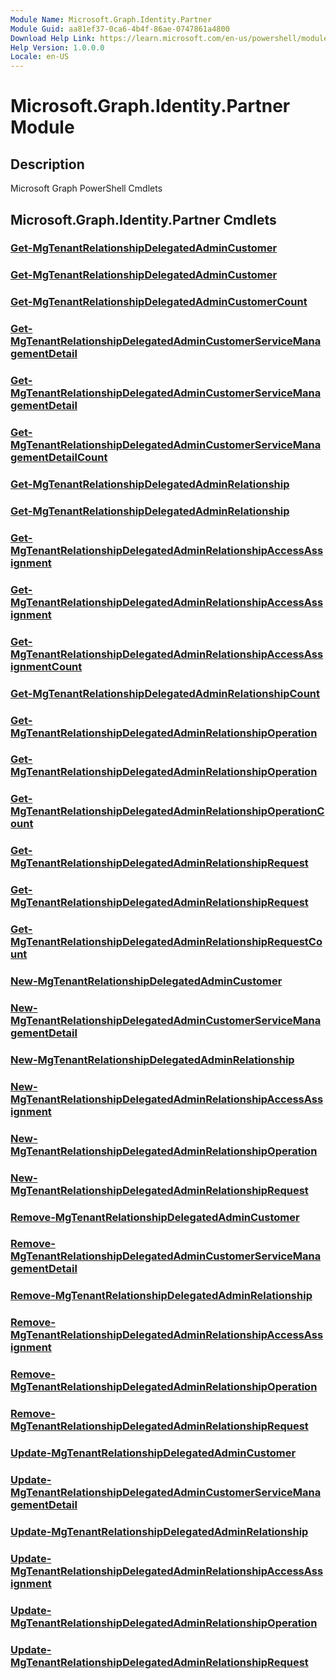 ```yaml
---
Module Name: Microsoft.Graph.Identity.Partner
Module Guid: aa81ef37-0ca6-4b4f-86ae-0747861a4800
Download Help Link: https://learn.microsoft.com/en-us/powershell/module/microsoft.graph.identity.partner/?view=graph-powershell-1.0
Help Version: 1.0.0.0
Locale: en-US
---
```


# Microsoft.Graph.Identity.Partner Module
## Description
Microsoft Graph PowerShell Cmdlets

## Microsoft.Graph.Identity.Partner Cmdlets
### [Get-MgTenantRelationshipDelegatedAdminCustomer](Get-MgTenantRelationshipDelegatedAdminCustomer.md)

### [Get-MgTenantRelationshipDelegatedAdminCustomer](Get-MgTenantRelationshipDelegatedAdminCustomer.md)

### [Get-MgTenantRelationshipDelegatedAdminCustomerCount](Get-MgTenantRelationshipDelegatedAdminCustomerCount.md)

### [Get-MgTenantRelationshipDelegatedAdminCustomerServiceManagementDetail](Get-MgTenantRelationshipDelegatedAdminCustomerServiceManagementDetail.md)

### [Get-MgTenantRelationshipDelegatedAdminCustomerServiceManagementDetail](Get-MgTenantRelationshipDelegatedAdminCustomerServiceManagementDetail.md)

### [Get-MgTenantRelationshipDelegatedAdminCustomerServiceManagementDetailCount](Get-MgTenantRelationshipDelegatedAdminCustomerServiceManagementDetailCount.md)

### [Get-MgTenantRelationshipDelegatedAdminRelationship](Get-MgTenantRelationshipDelegatedAdminRelationship.md)

### [Get-MgTenantRelationshipDelegatedAdminRelationship](Get-MgTenantRelationshipDelegatedAdminRelationship.md)

### [Get-MgTenantRelationshipDelegatedAdminRelationshipAccessAssignment](Get-MgTenantRelationshipDelegatedAdminRelationshipAccessAssignment.md)

### [Get-MgTenantRelationshipDelegatedAdminRelationshipAccessAssignment](Get-MgTenantRelationshipDelegatedAdminRelationshipAccessAssignment.md)

### [Get-MgTenantRelationshipDelegatedAdminRelationshipAccessAssignmentCount](Get-MgTenantRelationshipDelegatedAdminRelationshipAccessAssignmentCount.md)

### [Get-MgTenantRelationshipDelegatedAdminRelationshipCount](Get-MgTenantRelationshipDelegatedAdminRelationshipCount.md)

### [Get-MgTenantRelationshipDelegatedAdminRelationshipOperation](Get-MgTenantRelationshipDelegatedAdminRelationshipOperation.md)

### [Get-MgTenantRelationshipDelegatedAdminRelationshipOperation](Get-MgTenantRelationshipDelegatedAdminRelationshipOperation.md)

### [Get-MgTenantRelationshipDelegatedAdminRelationshipOperationCount](Get-MgTenantRelationshipDelegatedAdminRelationshipOperationCount.md)

### [Get-MgTenantRelationshipDelegatedAdminRelationshipRequest](Get-MgTenantRelationshipDelegatedAdminRelationshipRequest.md)

### [Get-MgTenantRelationshipDelegatedAdminRelationshipRequest](Get-MgTenantRelationshipDelegatedAdminRelationshipRequest.md)

### [Get-MgTenantRelationshipDelegatedAdminRelationshipRequestCount](Get-MgTenantRelationshipDelegatedAdminRelationshipRequestCount.md)

### [New-MgTenantRelationshipDelegatedAdminCustomer](New-MgTenantRelationshipDelegatedAdminCustomer.md)

### [New-MgTenantRelationshipDelegatedAdminCustomerServiceManagementDetail](New-MgTenantRelationshipDelegatedAdminCustomerServiceManagementDetail.md)

### [New-MgTenantRelationshipDelegatedAdminRelationship](New-MgTenantRelationshipDelegatedAdminRelationship.md)

### [New-MgTenantRelationshipDelegatedAdminRelationshipAccessAssignment](New-MgTenantRelationshipDelegatedAdminRelationshipAccessAssignment.md)

### [New-MgTenantRelationshipDelegatedAdminRelationshipOperation](New-MgTenantRelationshipDelegatedAdminRelationshipOperation.md)

### [New-MgTenantRelationshipDelegatedAdminRelationshipRequest](New-MgTenantRelationshipDelegatedAdminRelationshipRequest.md)

### [Remove-MgTenantRelationshipDelegatedAdminCustomer](Remove-MgTenantRelationshipDelegatedAdminCustomer.md)

### [Remove-MgTenantRelationshipDelegatedAdminCustomerServiceManagementDetail](Remove-MgTenantRelationshipDelegatedAdminCustomerServiceManagementDetail.md)

### [Remove-MgTenantRelationshipDelegatedAdminRelationship](Remove-MgTenantRelationshipDelegatedAdminRelationship.md)

### [Remove-MgTenantRelationshipDelegatedAdminRelationshipAccessAssignment](Remove-MgTenantRelationshipDelegatedAdminRelationshipAccessAssignment.md)

### [Remove-MgTenantRelationshipDelegatedAdminRelationshipOperation](Remove-MgTenantRelationshipDelegatedAdminRelationshipOperation.md)

### [Remove-MgTenantRelationshipDelegatedAdminRelationshipRequest](Remove-MgTenantRelationshipDelegatedAdminRelationshipRequest.md)

### [Update-MgTenantRelationshipDelegatedAdminCustomer](Update-MgTenantRelationshipDelegatedAdminCustomer.md)

### [Update-MgTenantRelationshipDelegatedAdminCustomerServiceManagementDetail](Update-MgTenantRelationshipDelegatedAdminCustomerServiceManagementDetail.md)

### [Update-MgTenantRelationshipDelegatedAdminRelationship](Update-MgTenantRelationshipDelegatedAdminRelationship.md)

### [Update-MgTenantRelationshipDelegatedAdminRelationshipAccessAssignment](Update-MgTenantRelationshipDelegatedAdminRelationshipAccessAssignment.md)

### [Update-MgTenantRelationshipDelegatedAdminRelationshipOperation](Update-MgTenantRelationshipDelegatedAdminRelationshipOperation.md)

### [Update-MgTenantRelationshipDelegatedAdminRelationshipRequest](Update-MgTenantRelationshipDelegatedAdminRelationshipRequest.md)

